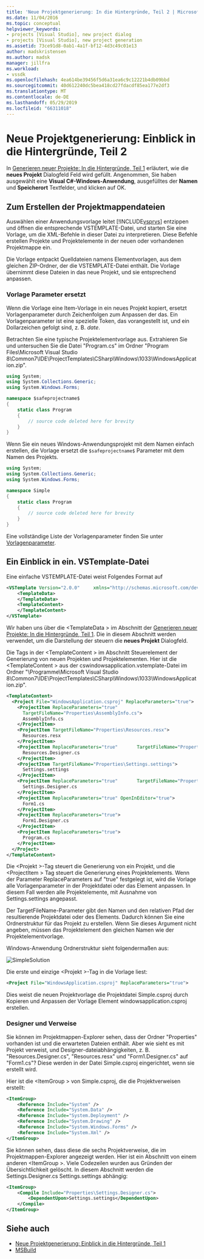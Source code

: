 ```yaml
---
title: 'Neue Projektgenerierung: In die Hintergründe, Teil 2 | Microsoft-Dokumentation'
ms.date: 11/04/2016
ms.topic: conceptual
helpviewer_keywords:
- projects [Visual Studio], new project dialog
- projects [Visual Studio], new project generation
ms.assetid: 73ce91d8-0ab1-4a1f-bf12-4d3c49c01e13
author: madskristensen
ms.author: madsk
manager: jillfra
ms.workload:
- vssdk
ms.openlocfilehash: 4ea614be39456f5d6a31ea6c9c12221b4db09bbd
ms.sourcegitcommit: 40d612240dc5bea418cd27fdacdf85ea177e2df3
ms.translationtype: MT
ms.contentlocale: de-DE
ms.lasthandoff: 05/29/2019
ms.locfileid: "66311018"
---
```

# <a name="new-project-generation-under-the-hood-part-two"></a>Neue Projektgenerierung: Einblick in die Hintergründe, Teil 2

In [Generieren neuer Projekte: In die Hintergründe, Teil 1](../../extensibility/internals/new-project-generation-under-the-hood-part-one.md) erläutert, wie die **neues Projekt** Dialogfeld Feld wird gefüllt. Angenommen, Sie haben ausgewählt eine **Visual C#-Windows-Anwendung**, ausgefülltes der **Namen** und **Speicherort** Textfelder, und klicken auf OK.

## <a name="generating-the-solution-files"></a>Zum Erstellen der Projektmappendateien
 Auswählen einer Anwendungsvorlage leitet [!INCLUDE[vsprvs](../../code-quality/includes/vsprvs_md.md)] entzippen und öffnen die entsprechende VSTEMPLATE-Datei, und starten Sie eine Vorlage, um die XML-Befehle in dieser Datei zu interpretieren. Diese Befehle erstellen Projekte und Projektelemente in der neuen oder vorhandenen Projektmappe ein.

 Die Vorlage entpackt Quelldateien namens Elementvorlagen, aus dem gleichen ZIP-Ordner, der die VSTEMPLATE-Datei enthält. Die Vorlage übernimmt diese Dateien in das neue Projekt, und sie entsprechend anpassen.

### <a name="template-parameter-replacement"></a>Vorlage Parameter ersetzt
 Wenn die Vorlage eine Item-Vorlage in ein neues Projekt kopiert, ersetzt Vorlagenparameter durch Zeichenfolgen zum Anpassen der das. Ein Vorlagenparameter ist eine spezielle Token, das vorangestellt ist, und ein Dollarzeichen gefolgt sind, z. B. $date$.

 Betrachten Sie eine typische Projektelementvorlage aus. Extrahieren Sie und untersuchen Sie die Datei "Program.cs" im Ordner "Program Files\Microsoft Visual Studio 8\Common7\IDE\ProjectTemplates\CSharp\Windows\1033\WindowsApplication.zip".

```csharp
using System;
using System.Collections.Generic;
using System.Windows.Forms;

namespace $safeprojectname$
{
    static class Program
    {
        // source code deleted here for brevity
    }
}
```

Wenn Sie ein neues Windows-Anwendungsprojekt mit dem Namen einfach erstellen, die Vorlage ersetzt die `$safeprojectname$` Parameter mit dem Namen des Projekts.

```csharp
using System;
using System.Collections.Generic;
using System.Windows.Forms;

namespace Simple
{
    static class Program
    {
        // source code deleted here for brevity
    }
}
```

 Eine vollständige Liste der Vorlagenparameter finden Sie unter [Vorlagenparameter](../../ide/template-parameters.md).

## <a name="a-look-inside-a-vstemplate-file"></a>Ein Einblick in ein. VSTemplate-Datei
 Eine einfache VSTEMPLATE-Datei weist Folgendes Format auf

```xml
<VSTemplate Version="2.0.0"     xmlns="http://schemas.microsoft.com/developer/vstemplate/2005"     Type="Project">
    <TemplateData>
    </TemplateData>
    <TemplateContent>
    </TemplateContent>
</VSTemplate>
```

 Wir haben uns über die \<TemplateData > im Abschnitt der [Generieren neuer Projekte: In die Hintergründe, Teil 1](../../extensibility/internals/new-project-generation-under-the-hood-part-one.md). Die in diesem Abschnitt werden verwendet, um die Darstellung der steuern die **neues Projekt** Dialogfeld.

 Die Tags in der \<TemplateContent > im Abschnitt Steuerelement der Generierung von neuen Projekten und Projektelementen. Hier ist die \<TemplateContent > aus der cswindowsapplication.vstemplate-Datei im Ordner "\Programme\Microsoft Visual Studio 8\Common7\IDE\ProjectTemplates\CSharp\Windows\1033\WindowsApplication.zip".

```xml
<TemplateContent>
  <Project File="WindowsApplication.csproj" ReplaceParameters="true">
    <ProjectItem ReplaceParameters="true"
      TargetFileName="Properties\AssemblyInfo.cs">
      AssemblyInfo.cs
    </ProjectItem>
    <ProjectItem TargetFileName="Properties\Resources.resx">
      Resources.resx
    </ProjectItem>
    <ProjectItem ReplaceParameters="true"       TargetFileName="Properties\Resources.Designer.cs">
      Resources.Designer.cs
    </ProjectItem>
    <ProjectItem TargetFileName="Properties\Settings.settings">
      Settings.settings
    </ProjectItem>
    <ProjectItem ReplaceParameters="true"       TargetFileName="Properties\Settings.Designer.cs">
      Settings.Designer.cs
    </ProjectItem>
    <ProjectItem ReplaceParameters="true" OpenInEditor="true">
      Form1.cs
    </ProjectItem>
    <ProjectItem ReplaceParameters="true">
      Form1.Designer.cs
    </ProjectItem>
    <ProjectItem ReplaceParameters="true">
      Program.cs
    </ProjectItem>
  </Project>
</TemplateContent>
```

 Die \<Projekt >-Tag steuert die Generierung von ein Projekt, und die \<ProjectItem > Tag steuert die Generierung eines Projektelements. Wenn der Parameter ReplaceParameters auf "true" festgelegt ist, wird die Vorlage alle Vorlagenparameter in der Projektdatei oder das Element anpassen. In diesem Fall werden alle Projektelemente, mit Ausnahme von Settings.settings angepasst.

 Der TargetFileName-Parameter gibt den Namen und den relativen Pfad der resultierende Projektdatei oder des Elements. Dadurch können Sie eine Ordnerstruktur für das Projekt zu erstellen. Wenn Sie dieses Argument nicht angeben, müssen das Projektelement den gleichen Namen wie der Projektelementvorlage.

 Windows-Anwendung Ordnerstruktur sieht folgendermaßen aus:

 ![SimpleSolution](../../extensibility/internals/media/simplesolution.png "SimpleSolution")

 Die erste und einzige \<Projekt >-Tag in die Vorlage liest:

```xml
<Project File="WindowsApplication.csproj" ReplaceParameters="true">
```

 Dies weist die neuen Projektvorlage die Projektdatei Simple.csproj durch Kopieren und Anpassen der Vorlage Element windowsapplication.csproj erstellen.

### <a name="designers-and-references"></a>Designer und Verweise
 Sie können im Projektmappen-Explorer sehen, dass der Ordner "Properties" vorhanden ist und die erwarteten Dateien enthält. Aber wie sieht es mit Projekt verweist, und Designer-dateiabhängigkeiten, z. B. "Resources.Designer.cs", "Resources.resx" und "Form1.Designer.cs" auf "Form1.cs"?  Diese werden in der Datei Simple.csproj eingerichtet, wenn sie erstellt wird.

 Hier ist die \<ItemGroup > von Simple.csproj, die die Projektverweisen erstellt:

```xml
<ItemGroup>
    <Reference Include="System" />
    <Reference Include="System.Data" />
    <Reference Include="System.Deployment" />
    <Reference Include="System.Drawing" />
    <Reference Include="System.Windows.Forms" />
    <Reference Include="System.Xml" />
</ItemGroup>
```

 Sie können sehen, dass diese die sechs Projektverweise, die im Projektmappen-Explorer angezeigt werden. Hier ist ein Abschnitt von einem anderen \<ItemGroup >. Viele Codezeilen wurden aus Gründen der Übersichtlichkeit gelöscht. In diesem Abschnitt werden die Settings.Designer.cs Settings.settings abhängig:

```xml
<ItemGroup>
    <Compile Include="Properties\Settings.Designer.cs">
        <DependentUpon>Settings.settings</DependentUpon>
    </Compile>
</ItemGroup>
```

## <a name="see-also"></a>Siehe auch

- [Neue Projektgenerierung: Einblick in die Hintergründe, Teil 1](../../extensibility/internals/new-project-generation-under-the-hood-part-one.md)
- [MSBuild](../../msbuild/msbuild.md)